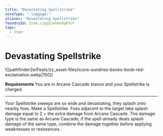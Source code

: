 ```yaml
---
title: "Devastating Spellstrike"
noteType: ":luggage:"
aliases: "Devastating Spellstrike"
foundryId: Item.c1yqSJehHnOqO7cF
tags:
  - Item
---
```


# Devastating Spellstrike
![[pathfinder2e/Feats/zz_asset-files/icons-sundries-books-book-red-exclamation.webp|150]]

**Requirements** You are in Arcane Cascade stance and your Spellstrike is charged.

* * *

Your Spellstrike sweeps are so wide and devastating, they splash onto nearby foes. Make a Spellstrike. Foes adjacent to the target take splash damage equal to 2 + the extra damage from Arcane Cascade. The damage type is the same as Arcane Cascade; if the spell already deals splash damage of the same type, combine the damage together before applying weaknesses or resistances.
